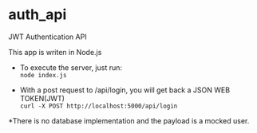 # auth_api
JWT Authentication API

This app is writen in Node.js
- To execute the server, just run:\
```node index.js```

- With a post request to /api/login, you will get back a JSON WEB TOKEN(JWT)\
```curl -X POST http://localhost:5000/api/login```

*There is no database implementation and the payload is a mocked user.
